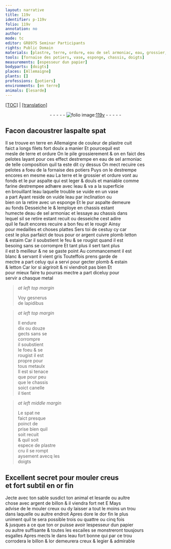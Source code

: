 ```yaml
---
layout: narrative
title: 119v
identifier: p-119v
folio: 119v
annotation: no
author:
mode: tc
editor: GR8975 Seminar Participants
rights: Public Domain
materials: [plastre, terre, ordure, eau de sel armoniac, eau, grossier, pur aspalte, farine, or, argent, cuivre, plomb, letton, estaim, estain, metal, metaulx, spat, or fin, argent de billon, dore, papier, eau fort, billon]
tools: [fornaise des potiers, vase, esponge, chassis, doigts]
measurements: [espesseur dun papier]
bodyparts: [doigts]
places: [Allemaigne]
plants: []
professions: [potiers]
environments: [en terre]
animals: [lesarde]
---
```


 <p><a href="{{ site.baseurl }}/diplomatic/">[TOC]</a> | <a href="{{ site.baseurl }}/texts/p-119v_tl/" target="_blank">[translation]</a></p><div class="folio" align="center">- - - - - <a href="http://gallica.bnf.fr/ark:/12148/btv1b10500001g/f244.image" target="_blank"><img src="https://cu-mkp.github.io/2017-workshop-edition/assets/photo-icon.png" alt="folio image: " style="display:inline-block; margin-bottom:-3px;"/>119v</a> - - - - - </div>  
  

## Facon dacoustrer l<span class="del">aspalt</span><span class="add">e spat</span>

 
Il se trouve <span class="env">en terre</span> en <span class="pl">Allemaigne</span> de couleur de <span class="m">plastre</span> cuit<br/> faict a longs filets fort doulx a manier Et pourcequil est<br/> mesle de <span class="m">terre</span> et <span class="m">ordure</span> On le pile grossierem<span class="exp">ent</span> & on en faict des<br/> pelotes layant pour ces effect destrempe en <span class="m">eau de sel armoniac</span><br/> de telle composition quil ta este dit cy dessus On mect recuire ces<br/> pelotes a foeu de la <span class="tl">fornaise des <span class="pro">potiers</span></span> Puys on le destrempe<br/> encores en mesme <span class="m">eau</span> La <span class="m">terre</span> et <span class="add">le</span> <span class="m">grossier</span> et <span class="m">ordure</span> vont au<br/> fonds et le <span class="m">pur aspalte</span> qui est leger & douls et maniable co<span class="exp">mm</span>e<br/> <span class="m">farine</span> destrempee adhære avec l<span class="m">eau</span> & va a la superficie<br/> en brouillant l<span class="m">eau</span> laquelle trouble se vuide en un <span class="tl">vase</span><br/> a part Ayant reside on vuide l<span class="m">eau</span> par inclination ou<br/> bien on la retire avec un <span class="tl">esponge</span> Et le <span class="m">pur aspalte</span> demeure<br/> au fonds Desseiche le & lemploye en <span class="tl">chassis</span> estant<br/> humecte d<span class="m">eau de sel armoniac</span> et lessaye au <span class="tl">chassis</span> dans<br/> lequel sil se retire estant recuit ou desseiche cest adire<br/> quil le fault encores recuire a bon feu et le rougir Ainsy<br/> pour medailles et choses plattes Sers toi de cestuy cy car<br/> cest le plus parfaict de tous pour <span class="m">or</span> <span class="m">argent</span> <span class="m">cuivre</span> <span class="m">plomb</span> <span class="m">letton</span><br/> & <span class="m">estaim</span> Car il soubstient le feu & se rougist qua<span class="exp">n</span>d il est<br/> besoing sans se corrompre Et tant plus il sert tant plus<br/> il est <span class="del">b</span> meilleur & ne se gaste point Au commancem<span class="exp">ent</span> il est<br/> blanc & servant il vient gris Touteffois prens garde de<br/> mectre a part celuy qui a servi pour gecter <span class="m">plomb</span> & <span class="m">estain</span><br/> & <span class="m">letton</span> Car l<span class="m">or</span> si aigriroit & ni viendroit pas bien Et<br/> pour mieux faire tu pourras mectre a part diceluy pour<br/> servir a chasque <span class="m">metal</span>
 
> *at left top margin*
> 
> 
>   Voy <span class="pn">gesnerus</span><br/> de lapidibus<br/> 
 
> *at left top margin*
> 
> 
>   Il endure<br/> dix ou douze<br/> gects sans se<br/> corrompre<br/> il soubstient<br/> le foeu & se<br/> rougist il est<br/> propre pour<br/> tous <span class="m">metaulx</span><br/> Il est si tenace<br/> que pour peu<br/> que le <span class="tl">chassis</span><br/> soict canelle<br/> il tient
 
> *at left middle margin*
> 
> 
>   Le <span class="m">spat</span> ne<br/> faict presque<br/> poinct de<br/> prise bien quil<br/> soit recuit<br/> & quil soit<br/> espece de <span class="m">plastre</span><br/> cru il se rompt<br/> aysem<span class="exp">ent</span> avecq les<br/> <span class="tl"><span class="bp">doigts</span></span>
 
 
  

## Excellent secret pour mouler creus<br/> et fort subtil en <span class="m">or fin</span>

 
Jecte avec ton sable susdict ton animal et <span class="al">lesarde</span> ou aultre<br/> chose avec <span class="m">argent de billon</span> & il viendra fort net <span class="del">E</span> Mays<br/> advise de le mouler creux ou dy laisser a tout le moins un trou<br/> dans laquelle ou aultre endroit Apres <span class="m">dore</span> le d<span class="m">or fin</span> le plus<br/> uniment quil te sera possible trois ou quattre ou cinq fois<br/> & jusques a ce que ton <span class="m">or</span> puisse avoir l<span class="ms">espesseur dun <span class="m">papier</span></span><br/> ou aultre suffisante & toutes les escailes se monstrero<span class="exp">n</span>t tousjours<br/> esgalles Apres mects le dans l<span class="m">eau fort</span> bonne qui par ce trou<br/> corrodera le <span class="m">billon</span> & l<span class="m">or</span> demeurera creux & legier & admirable
 
 